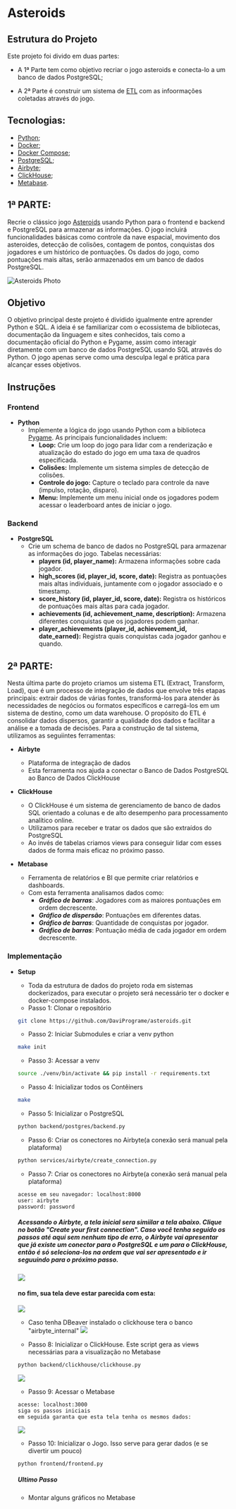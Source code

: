 # Asteroids

## Estrutura do Projeto

Este projeto foi divido em duas partes:

- A 1ª Parte tem como objetivo recriar o jogo asteroids e conecta-lo a um banco de dados PostgreSQL;

- A 2ª Parte é construir um sistema de [ETL](https://pt.wikipedia.org/wiki/Extract,_transform,_load) com as infoormações coletadas através do jogo.

## Tecnologias:
- [Python](https://www.python.org/);
- [Docker](https://www.docker.com/products/docker-hub/);
- [Docker Compose](https://docs.docker.com/compose/);
- [PostgreSQL](https://www.postgresql.org/);
- [Airbyte](https://airbyte.com/);
- [ClickHouse](https://clickhouse.com/);
- [Metabase](https://www.metabase.com/).

## 1ª PARTE:

Recrie o clássico jogo [Asteroids](https://en.wikipedia.org/wiki/Asteroids_(video_game)) usando Python para o frontend e backend e PostgreSQL para armazenar as informações. O jogo incluirá funcionalidades básicas como controle da nave espacial, movimento dos asteroides, detecção de colisões, contagem de pontos, conquistas dos jogadores e um histórico de pontuações. Os dados do jogo, como pontuações mais altas, serão armazenados em um banco de dados PostgreSQL.

![Asteroids Photo](./readme/asteroids.gif)

## Objetivo

O objetivo principal deste projeto é dividido igualmente entre aprender Python e SQL. A ideia é se familiarizar com o ecossistema de bibliotecas, documentação da linguagem e sites conhecidos, tais como a documentação oficial do Python e Pygame, assim como interagir diretamente com um banco de dados PostgreSQL usando SQL através do Python. O jogo apenas serve como uma desculpa legal e prática para alcançar esses objetivos.

## Instruções

### Frontend

- **Python**
    - Implemente a lógica do jogo usando Python com a biblioteca [Pygame](https://www.pygame.org/news). As principais funcionalidades incluem:
        - **Loop:** Crie um loop do jogo para lidar com a renderização e atualização do estado do jogo em uma taxa de quadros especificada.
        - **Colisões:** Implemente um sistema simples de detecção de colisões.
        - **Controle do jogo:** Capture o teclado para controle da nave (impulso, rotação, disparo).
        - **Menu:** Implemente um menu inicial onde os jogadores podem acessar o leaderboard antes de iniciar o jogo.

### Backend

- **PostgreSQL**
    - Crie um schema de banco de dados no PostgreSQL para armazenar as informações do jogo. Tabelas necessárias:
        - **players (id, player_name):** Armazena informações sobre cada jogador.
        - **high_scores (id, player_id, score, date):** Registra as pontuações mais altas individuais, juntamente com o jogador associado e o timestamp.
        - **score_history (id, player_id, score, date):** Registra os históricos de pontuações mais altas para cada jogador.
        - **achievements (id, achievement_name, description):** Armazena diferentes conquistas que os jogadores podem ganhar.
        - **player_achievements (player_id, achievement_id, date_earned):** Registra quais conquistas cada jogador ganhou e quando.
     


## 2ª PARTE:

Nesta última parte do projeto criamos um sistema ETL (Extract, Transform, Load), que é um processo de integração de dados que envolve três etapas principais: extrair dados de várias fontes, transformá-los para atender às necessidades de negócios ou formatos específicos e carregá-los em um sistema de destino, como um data warehouse. O propósito do ETL é consolidar dados dispersos, garantir a qualidade dos dados e facilitar a análise e a tomada de decisões. Para a construção de tal sistema, utilizamos as seguiintes ferramentas:

- **Airbyte**
    - Plataforma de integração de dados
    - Esta ferramenta nos ajuda a conectar o Banco de Dados PostgreSQL ao Banco de Dados ClickHouse


- **ClickHouse**
    - O ClickHouse é um sistema de gerenciamento de banco de dados SQL orientado a colunas e de alto desempenho para processamento analítico online.
    - Utilizamos para receber e tratar os dados que são extraídos do PostgreSQL
    - Ao invés de tabelas criamos views para conseguir lidar com esses dados de forma mais eficaz no próximo passo.
 

- **Metabase**
    - Ferramenta de relatórios e BI que permite criar relatórios e dashboards.
    - Com esta ferramenta analisamos dados como:
        - ***Gráfico de barras***: Jogadores com as maiores pontuações em ordem decrescente.
        - ***Gráfico de dispersão***: Pontuações em diferentes datas.
        - ***Gráfico de barras***: Quantidade de conquistas por jogador.
        - ***Gráfico de barras***: Pontuação média de cada jogador em ordem decrescente.


### Implementação

- **Setup**
    - Toda da estrutura de dados do projeto roda em sistemas dockerizados, para executar o projeto será necessário ter o docker e docker-compose instalados.
    - Passo 1: Clonar o repositório
    ```bash
    git clone https://github.com/DaviPrograme/asteroids.git
    ``` 
    - Passo 2: Iniciar Submodules e criar a venv python
    ```bash
    make init
    ```
    - Passo 3: Acessar a venv
    ```bash
    source ./venv/bin/activate && pip install -r requirements.txt
    ```
    - Passo 4: Inicializar todos os Contêiners
    ```bash
    make
    ```
    - Passo 5: Inicializar o PostgreSQL
    ```bash
    python backend/postgres/backend.py
    ```
    - Passo 6: Criar os conectores no Airbyte(a conexão será manual pela plataforma)
    ```bash
    python services/airbyte/create_connection.py
    ```
    - Passo 7: Criar os conectores no Airbyte(a conexão será manual pela plataforma)
    ```url
    acesse em seu navegador: localhost:8000
    user: airbyte
    password: password
    ```
    ##### Acessando o Airbyte, a tela inicial sera simiilar a tela abaixo. Clique no botão "***Create your first connection***". Caso você tenha seguido os passos até aqui sem nenhum tipo de erro, o Airbyte vai apresentar que já existe um conector para o PostgreSQL e um para o ClickHouse, então é só seleciona-los na ordem que vai ser apresentado e ir seguuindo para o próximo passo.
    ![](/readme/airbyte_cropped)

    #### no fim, sua tela deve estar parecida com esta:
    
    ![](/readme/airbyte_finish.png)
    - Caso tenha DBeaver instalado o clickhouse tera o banco "airbyte_internal"
    ![](/readme/dbv_internal.png)

    - Passo 8: Inicializar o ClickHouse. Este script gera as views necessárias para a visualização no Metabase

    ```bash
    python backend/clickhouse/clickhouse.py
    ```
    ![](/readme/views.png)

    - Passo 9: Acessar o Metabase
    ```
    acesse: localhost:3000
    siga os passos iniciais
    em seguida garanta que esta tela tenha os mesmos dados: 
    ```
    ![](./readme/metabase.png)

    - Passo 10: Inicializar o Jogo. Isso serve para gerar dados (e se divertir um pouco)
    ```bash
    python frontend/frontend.py
    ```

    ##### Ultimo Passo
    - Montar alguns gráficos no Metabase

